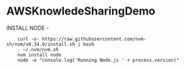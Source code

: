# AWSKnowledeSharingDemo

INSTALL NODE - 

		curl -o- https://raw.githubusercontent.com/nvm-sh/nvm/v0.34.0/install.sh | bash
		. ~/.nvm/nvm.sh
		nvm install node
		node -e "console.log('Running Node.js ' + process.version)"
